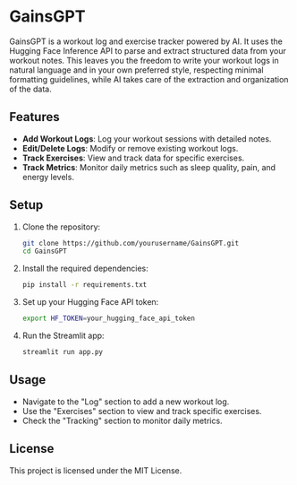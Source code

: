 # GainsGPT

GainsGPT is a workout log and exercise tracker powered by AI. It uses the Hugging Face Inference API to parse and extract structured data from your workout notes. This leaves you the freedom to write your workout logs in natural language and in your own preferred style, respecting minimal formatting guidelines, while AI takes care of the extraction and organization of the data.

## Features

- **Add Workout Logs**: Log your workout sessions with detailed notes.
- **Edit/Delete Logs**: Modify or remove existing workout logs.
- **Track Exercises**: View and track data for specific exercises.
- **Track Metrics**: Monitor daily metrics such as sleep quality, pain, and energy levels.

## Setup

1. Clone the repository:
    ```sh
    git clone https://github.com/yourusername/GainsGPT.git
    cd GainsGPT
    ```

2. Install the required dependencies:
    ```sh
    pip install -r requirements.txt
    ```

3. Set up your Hugging Face API token:
    ```sh
    export HF_TOKEN=your_hugging_face_api_token
    ```

4. Run the Streamlit app:
    ```sh
    streamlit run app.py
    ```

## Usage

- Navigate to the "Log" section to add a new workout log.
- Use the "Exercises" section to view and track specific exercises.
- Check the "Tracking" section to monitor daily metrics.

## License

This project is licensed under the MIT License.
